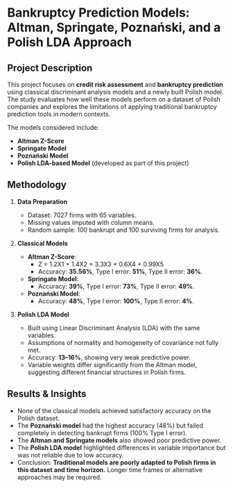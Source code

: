# Bankruptcy Prediction Models: Altman, Springate, Poznański, and a Polish LDA Approach  

## Project Description  
This project focuses on **credit risk assessment** and **bankruptcy prediction** using classical discriminant analysis models and a newly built Polish model. The study evaluates how well these models perform on a dataset of Polish companies and explores the limitations of applying traditional bankruptcy prediction tools in modern contexts.  

The models considered include:  
- **Altman Z-Score**  
- **Springate Model**  
- **Poznański Model**  
- **Polish LDA-based Model** (developed as part of this project)  

## Methodology  
1. **Data Preparation**  
   - Dataset: 7027 firms with 65 variables.  
   - Missing values imputed with column means.  
   - Random sample: 100 bankrupt and 100 surviving firms for analysis.  

2. **Classical Models**  
   - **Altman Z-Score**:  
     - Z = 1.2X1 + 1.4X2 + 3.3X3 + 0.6X4 + 0.99X5  
     - Accuracy: **35.56%**, Type I error: **51%**, Type II error: **36%**.  
   - **Springate Model**:  
     - Accuracy: **39%**, Type I error: **73%**, Type II error: **49%**.  
   - **Poznański Model**:  
     - Accuracy: **48%**, Type I error: **100%**, Type II error: **4%**.  

3. **Polish LDA Model**  
   - Built using Linear Discriminant Analysis (LDA) with the same variables.  
   - Assumptions of normality and homogeneity of covariance not fully met.  
   - Accuracy: **13–16%**, showing very weak predictive power.  
   - Variable weights differ significantly from the Altman model, suggesting different financial structures in Polish firms.  

## Results & Insights  
- None of the classical models achieved satisfactory accuracy on the Polish dataset.  
- The **Poznański model** had the highest accuracy (48%) but failed completely in detecting bankrupt firms (100% Type I error).  
- The **Altman and Springate models** also showed poor predictive power.  
- The **Polish LDA model** highlighted differences in variable importance but was not reliable due to low accuracy.  
- Conclusion: **Traditional models are poorly adapted to Polish firms in this dataset and time horizon.** Longer time frames or alternative approaches may be required.  
